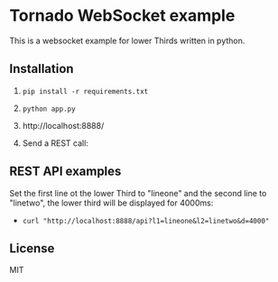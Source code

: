 # Tornado WebSocket example

This is a websocket example for lower Thirds written in python.

## Installation

1. `pip install -r requirements.txt`

2. `python app.py`

3. http://localhost:8888/

4. Send a REST call:

## REST API examples

Set the first line ot the lower Third to "lineone" and the second line to "linetwo", the lower third will be displayed for 4000ms:
- `curl "http://localhost:8888/api?l1=lineone&l2=linetwo&d=4000"`


## License

MIT
